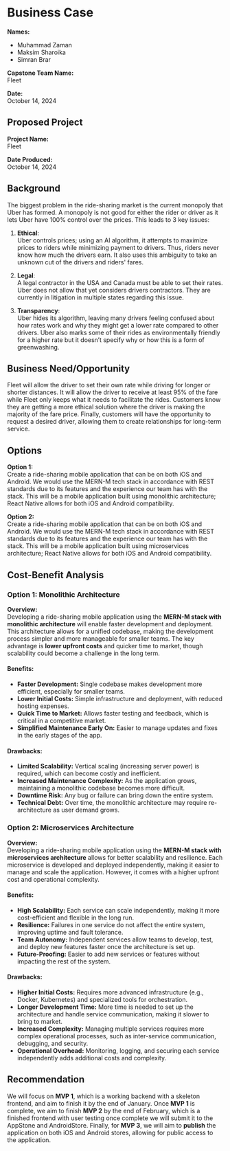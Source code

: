 # Business Case

**Names:**
- Muhammad Zaman
- Maksim Sharoika
- Simran Brar

**Capstone Team Name:**  
Fleet

**Date:**  
October 14, 2024

## Proposed Project
**Project Name:**  
Fleet

**Date Produced:**  
October 14, 2024

## Background
The biggest problem in the ride-sharing market is the current monopoly that Uber has formed. A monopoly is not good for either the rider or driver as it lets Uber have 100% control over the prices. This leads to 3 key issues:

1. **Ethical**:  
   Uber controls prices; using an AI algorithm, it attempts to maximize prices to riders while minimizing payment to drivers. Thus, riders never know how much the drivers earn. It also uses this ambiguity to take an unknown cut of the drivers and riders' fares.

2. **Legal**:  
   A legal contractor in the USA and Canada must be able to set their rates. Uber does not allow that yet considers drivers contractors. They are currently in litigation in multiple states regarding this issue.

3. **Transparency**:  
   Uber hides its algorithm, leaving many drivers feeling confused about how rates work and why they might get a lower rate compared to other drivers. Uber also marks some of their rides as environmentally friendly for a higher rate but it doesn’t specify why or how this is a form of greenwashing.

## Business Need/Opportunity
Fleet will allow the driver to set their own rate while driving for longer or shorter distances. It will allow the driver to receive at least 95% of the fare while Fleet only keeps what it needs to facilitate the rides. Customers know they are getting a more ethical solution where the driver is making the majority of the fare price. Finally, customers will have the opportunity to request a desired driver, allowing them to create relationships for long-term service.

## Options
**Option 1:**  
Create a ride-sharing mobile application that can be on both iOS and Android. We would use the MERN-M tech stack in accordance with REST standards due to its features and the experience our team has with the stack. This will be a mobile application built using monolithic architecture; React Native allows for both iOS and Android compatibility.

**Option 2:**  
Create a ride-sharing mobile application that can be on both iOS and Android. We would use the MERN-M tech stack in accordance with REST standards due to its features and the experience our team has with the stack. This will be a mobile application built using microservices architecture; React Native allows for both iOS and Android compatibility.

## Cost-Benefit Analysis

### **Option 1: Monolithic Architecture**

**Overview:**  
Developing a ride-sharing mobile application using the **MERN-M stack with monolithic architecture** will enable faster development and deployment. This architecture allows for a unified codebase, making the development process simpler and more manageable for smaller teams. The key advantage is **lower upfront costs** and quicker time to market, though scalability could become a challenge in the long term.

#### **Benefits:**
- **Faster Development:** Single codebase makes development more efficient, especially for smaller teams.
- **Lower Initial Costs:** Simple infrastructure and deployment, with reduced hosting expenses.
- **Quick Time to Market:** Allows faster testing and feedback, which is critical in a competitive market.
- **Simplified Maintenance Early On:** Easier to manage updates and fixes in the early stages of the app.

#### **Drawbacks:**
- **Limited Scalability:** Vertical scaling (increasing server power) is required, which can become costly and inefficient.
- **Increased Maintenance Complexity:** As the application grows, maintaining a monolithic codebase becomes more difficult.
- **Downtime Risk:** Any bug or failure can bring down the entire system.
- **Technical Debt:** Over time, the monolithic architecture may require re-architecture as user demand grows.

### **Option 2: Microservices Architecture**

**Overview:**  
Developing a ride-sharing mobile application using the **MERN-M stack with microservices architecture** allows for better scalability and resilience. Each microservice is developed and deployed independently, making it easier to manage and scale the application. However, it comes with a higher upfront cost and operational complexity.

#### **Benefits:**
- **High Scalability:** Each service can scale independently, making it more cost-efficient and flexible in the long run.
- **Resilience:** Failures in one service do not affect the entire system, improving uptime and fault tolerance.
- **Team Autonomy:** Independent services allow teams to develop, test, and deploy new features faster once the architecture is set up.
- **Future-Proofing:** Easier to add new services or features without impacting the rest of the system.

#### **Drawbacks:**
- **Higher Initial Costs:** Requires more advanced infrastructure (e.g., Docker, Kubernetes) and specialized tools for orchestration.
- **Longer Development Time:** More time is needed to set up the architecture and handle service communication, making it slower to bring to market.
- **Increased Complexity:** Managing multiple services requires more complex operational processes, such as inter-service communication, debugging, and security.
- **Operational Overhead:** Monitoring, logging, and securing each service independently adds additional costs and complexity.

## Recommendation
We will focus on **MVP 1**, which is a working backend with a skeleton frontend, and aim to finish it by the end of January. Once **MVP 1** is complete, we aim to finish **MVP 2** by the end of February, which is a finished frontend with user testing once complete we will submit it to the AppStone and AndroidStore. Finally, for **MVP 3**, we will aim to **publish** the application on both iOS and Android stores, allowing for public access to the application.
